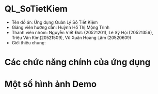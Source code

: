  # QL_SoTietKiem
- Tên đồ án: Ứng dụng Quản Lý Sổ Tiết Kiệm
- Giảng viên hướng dẫn: Huỳnh Hồ Thị Mộng Trinh
- Thành viên nhóm:
    Nguyễn Viết Đức (20521201),
    Lê Sỹ Hội (20521356),
    Triệu Văn Kim(20521509),
    Vũ Xuân Hoàng Lâm (20520609)   
- Giới thiệu chung:
  </a>
#  Các chức năng chính của ứng dụng
 
  </a>
  
# Một số hình ảnh Demo 
